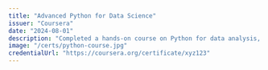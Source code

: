 ```yaml
---
title: "Advanced Python for Data Science"
issuer: "Coursera"
date: "2024-08-01"
description: "Completed a hands-on course on Python for data analysis, visualization, and machine learning."
image: "/certs/python-course.jpg"
credentialUrl: "https://coursera.org/certificate/xyz123"
---
```

